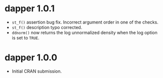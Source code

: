 # dapper 1.0.1

* `st_f()` assertion bug fix. Incorrect argument order in one of the checks.
* `st_f()` description typo corrected.
* `ddnorm()` now returns the log unnormalized density when the log option is set to `TRUE`.

# dapper 1.0.0

* Initial CRAN submission.
